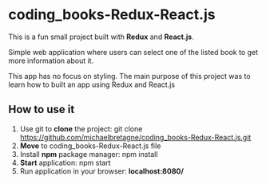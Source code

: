 # coding_books-Redux-React.js

This is a fun small project built with **Redux** and **React.js**.

Simple web application where users can select one of the listed book to get more information about it.

This app has no focus on styling. The main purpose of this project was to learn how to built an app using Redux and React.js

## How to use it

1. Use git to **clone** the project: git clone https://github.com/michaelbretagne/coding_books-Redux-React.js.git
2. **Move** to coding_books-Redux-React.js file
3. Install **npm** package manager: npm install
4. **Start** application: npm start
5. Run application in your browser: **localhost:8080/**